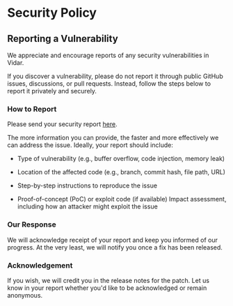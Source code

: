 # Security Policy
## Reporting a Vulnerability
We appreciate and encourage reports of any security vulnerabilities in Vidar.

If you discover a vulnerability, please do not report it through public GitHub issues, discussions, or pull requests. Instead, follow the steps below to report it privately and securely.

### How to Report
Please send your security report [here](https://github.com/DrSolidDevil/Vidar/security/advisories/new).

The more information you can provide, the faster and more effectively we can address the issue. Ideally, your report should include:

* Type of vulnerability (e.g., buffer overflow, code injection, memory leak)

* Location of the affected code (e.g., branch, commit hash, file path, URL)

* Step-by-step instructions to reproduce the issue

* Proof-of-concept (PoC) or exploit code (if available)
Impact assessment, including how an attacker might exploit the issue

### Our Response
We will acknowledge receipt of your report and keep you informed of our progress. At the very least, we will notify you once a fix has been released.

### Acknowledgement
If you wish, we will credit you in the release notes for the patch. Let us know in your report whether you'd like to be acknowledged or remain anonymous.
